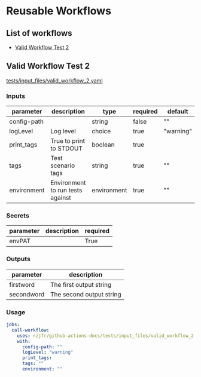 # <!-- BEGIN_GH_DOCS_TITLE -->Reusable Workflows<!-- END_GH_DOCS_TITLE -->

## <!-- BEGIN_GH_DOCS_CONTENTS_TABLE_TITLE -->List of workflows<!-- END_GH_DOCS_CONTENTS_TABLE_TITLE -->

<!-- BEGIN_GH_DOCS_CONTENTS_TABLE_ITEM -->

- [Valid Workflow Test 2](#valid-workflow-test-2)
<!-- END_GH_DOCS_CONTENTS_TABLE_ITEM -->

## <!-- BEGIN_GH_DOCS_NAME_VALID_WORKFLOW_TEST_2 -->Valid Workflow Test 2<!-- END_GH_DOCS_NAME_VALID_WORKFLOW_TEST_2 -->

<!-- BEGIN_GH_DOCS_DESCRIPTION_VALID_WORKFLOW_TEST_2 -->

[tests/input_files/valid_workflow_2.yaml](valid_workflow_2.yaml)

<!-- END_GH_DOCS_DESCRIPTION_VALID_WORKFLOW_TEST_2 -->

### Inputs

<!-- BEGIN_GH_DOCS_INPUTS_VALID_WORKFLOW_TEST_2 -->

| parameter   | description                      | type        | required | default   |
| ----------- | -------------------------------- | ----------- | -------- | --------- |
| config-path |                                  | string      | false    | ""        |
| logLevel    | Log level                        | choice      | true     | "warning" |
| print_tags  | True to print to STDOUT          | boolean     | true     |           |
| tags        | Test scenario tags               | string      | true     | ""        |
| environment | Environment to run tests against | environment | true     | ""        |

<!-- END_GH_DOCS_INPUTS_VALID_WORKFLOW_TEST_2 -->

### Secrets

<!-- BEGIN_GH_DOCS_SECRETS_VALID_WORKFLOW_TEST_2 -->

| parameter | description | required |
| --------- | ----------- | -------- |
| envPAT    |             | True     |

<!-- END_GH_DOCS_SECRETS_VALID_WORKFLOW_TEST_2 -->

### Outputs

<!-- BEGIN_GH_DOCS_OUTPUTS_VALID_WORKFLOW_TEST_2 -->

| parameter  | description              |
| ---------- | ------------------------ |
| firstword  | The first output string  |
| secondword | The second output string |

<!-- END_GH_DOCS_OUTPUTS_VALID_WORKFLOW_TEST_2 -->

### Usage

<!-- BEGIN_GH_DOCS_USAGE_VALID_WORKFLOW_TEST_2 -->

```yaml
jobs:
  call-workflow:
    uses: rzjfr/github-actions-docs/tests/input_files/valid_workflow_2.yaml@main
    with:
      config-path: ""
      logLevel: "warning"
      print_tags: 
      tags: ""
      environment: ""
```

<!-- END_GH_DOCS_USAGE_VALID_WORKFLOW_TEST_2 -->
